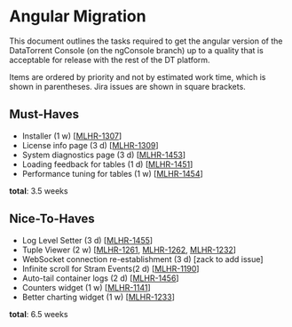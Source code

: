 Angular Migration
=================

This document outlines the tasks required to get the angular version of the DataTorrent Console (on the ngConsole branch) up to a quality that is acceptable for release with the rest of the DT platform.

Items are ordered by priority and not by estimated work time, which is shown in parentheses.
Jira issues are shown in square brackets.

Must-Haves
----------
- Installer (1 w) [[MLHR-1307](https://malhar.atlassian.net/browse/MLHR-1307)]
- License info page (3 d) [[MLHR-1309](https://malhar.atlassian.net/browse/MLHR-1309)]
- System diagnostics page (3 d) [[MLHR-1453](https://malhar.atlassian.net/browse/MLHR-1453)]
- Loading feedback for tables (1 d) [[MLHR-1451](https://malhar.atlassian.net/browse/MLHR-1451)]
- Performance tuning for tables (1 w) [[MLHR-1454](https://malhar.atlassian.net/browse/MLHR-1454)]

**total**: 3.5 weeks

Nice-To-Haves
-------------
- Log Level Setter (3 d) [[MLHR-1455](https://malhar.atlassian.net/browse/MLHR-1455)]
- Tuple Viewer (2 w) [[MLHR-1261](https://malhar.atlassian.net/browse/MLHR-1261), [MLHR-1262](https://malhar.atlassian.net/browse/MLHR-1262), [MLHR-1232](https://malhar.atlassian.net/browse/MLHR-1232)]
- WebSocket connection re-establishment (3 d) [zack to add issue]
- Infinite scroll for Stram Events(2 d) [[MLHR-1190](https://malhar.atlassian.net/browse/MLHR-1190)]
- Auto-tail container logs (2 d) [[MLHR-1456](https://malhar.atlassian.net/browse/MLHR-1456)]
- Counters widget (1 w) [[MLHR-1141](https://malhar.atlassian.net/browse/MLHR-1141)]
- Better charting widget (1 w) [[MLHR-1233](https://malhar.atlassian.net/browse/MLHR-1233)]

**total**: 6.5 weeks
